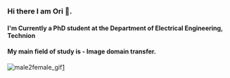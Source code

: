 ### Hi there I am Ori 👋.
#### I'm Currently a PhD student at the Department of Electrical Engineering, Technion
#### My main field of study is - Image domain transfer.

![male2female_gif](/m2f_gif.gif)[1]


<!--
**Onr/Onr** is a ✨ _special_ ✨ repository because its `README.md` (this file) appears on your GitHub profile.

Here are some ideas to get you started:

- 🔭 I’m currently working on ...
- 🌱 I’m currently learning ...
- 👯 I’m looking to collaborate on ...
- 🤔 I’m looking for help with ...
- 💬 Ask me about ...
- 📫 How to reach me: ...
- 😄 Pronouns: ...
- ⚡ Fun fact: ...
-->

[1]: https://onr.github.io/Council_web/
